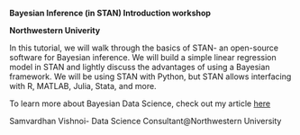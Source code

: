 **Bayesian Inference (in STAN) Introduction workshop**

**Northwestern Univerity**


In this tutorial, we will walk through the basics of STAN- an open-source software for Bayesian inference. We will build a simple linear regression model in STAN and lightly discuss the advantages of using a Bayesian framework. We will be using STAN with Python, but STAN allows interfacing with R, MATLAB, Julia, Stata, and more. 

To learn more about Bayesian Data Science, check out my article [here](https://medium.com/@samvardhanvishnoi2026/a-practical-guide-to-becoming-a-bayesian-data-scientist-i-c4f7a1844825)

Samvardhan Vishnoi-
Data Science Consultant@Northwestern University 

